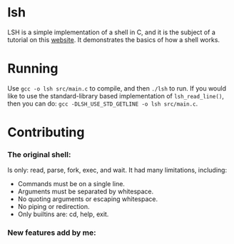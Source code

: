 # lsh
LSH is a simple implementation of a shell in C, and it is the subject of a tutorial on this [website](https://brennan.io/2015/01/16/write-a-shell-in-c/). It demonstrates the basics of how a shell works.
# Running
Use `gcc -o lsh src/main.c` to compile, and then `./lsh` to run. If you would like to use the standard-library based implementation of `lsh_read_line()`, then you can do: `gcc -DLSH_USE_STD_GETLINE -o lsh src/main.c`.
# Contributing
### The original shell:
Is only: read, parse, fork, exec, and wait.
It had many limitations, including:
* Commands must be on a single line.
* Arguments must be separated by whitespace.
* No quoting arguments or escaping whitespace.
* No piping or redirection.
* Only builtins are: cd, help, exit.
### New features add by me:
